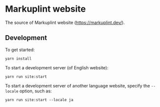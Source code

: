 # Markuplint website

The source of Markuplint website (<https://markuplint.dev/>).

## Development

To get started:

```shell
yarn install
```

To start a development server (of English website):

```shell
yarn run site:start
```

To start a development server of another language website, specify the `--locale` option, such as:

```shell
yarn run site:start --locale ja
```
